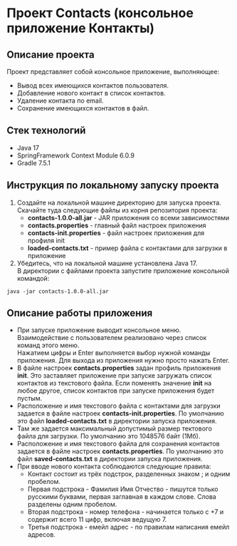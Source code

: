 # Проект Contacts (консольное приложение Контакты)

## Описание проекта
Проект представляет собой консольное приложение, выполняющее:
- Вывод всех имеющихся контактов пользователя.
- Добавление нового контакт в список контактов.
- Удаление контактa по email.
- Сохранение имеющихся контактов в файл.

## Стек технологий
- Java 17
- SpringFramework Context Module 6.0.9
- Gradle 7.5.1

## Инструкция по локальному запуску проекта

1. Создайте на локальной машине директорию для запуска проекта. Скачайте туда следующие файлы из корня репозитория проекта:
   - **contacts-1.0.0-all.jar** - JAR приложения со всеми зависимостями
   - **contacts.properties** - главный файл настроек приложения
   - **contacts-init.properties** - файл настроек приложения для профиля init
   - **loaded-contacts.txt** - пример файла с контактами для загрузки в приложение
2. Убедитесь, что на локальной машине установлена Java 17.  
В директории с файлами проекта запустите приложение консольной командой:  
```
java -jar contacts-1.0.0-all.jar
```

## Описание работы приложения
- При запуске приложение выводит консольное меню.  Взаимодействие с пользователем реализовано через список команд этого меню.  
Нажатием цифры и Enter выполняется выбор нужной команды приложения. Для выхода из приложения нужно просто нажать Enter. 
- В файле настроек **contacts.properties** задан профиль приложения **init**. Это заставляет приложение при запуске загружать список контактов из текстового файла. Если поменять значение **init** на любое другое, список контактов при запуске приложения будет пустым.
- Расположение и имя текстового файла с контактами для загрузки задается в файле настроек **contacts-init.properties**. По умолчанию это файл **loaded-contacts.txt** в директории запуска приложения.
- Там же задается максимальный допустимый размер тектового файла для загрузки. По умолчанию это 1048576 байт (1Мб).
- Расположение и имя текстового файла для сохранения контактов задается в файле настроек **contacts.properties**. По умолчанию это файл **saved-contacts.txt** в директории запуска приложения.
- При вводе нового контакта соблюдаются следующие правила:  
   - Контакт состоит из трёх подстрок, разделенных знаком ; и одним пробелом.
   - Первая подстрока - Фамилия Имя Отчество - пишутся только русскими буквами, первая заглавная в каждом слове. Слова разделены одним пробелом.
   - Вторая подстрока - номер телефона - начинается только с +7 и содержит всего 11 цифр, включая ведущую 7.
   - Третья подстрока - eмeйл адрес - по правилам написания емейл адресов.
 